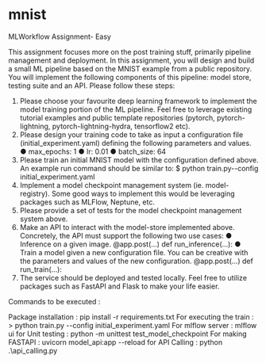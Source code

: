 # mnist

MLWorkflow Assignment- Easy

 This assignment focuses more on the post training stuff, primarily
 pipeline management and deployment.
 In this assignment, you will design and build a small ML pipeline based on the MNIST example
 from a public repository. You will implement the following components of this pipeline: model
 store, testing suite and an API.
 Please follow these steps:
 1. Please choose your favourite deep learning framework to implement the model training
 portion of the ML pipeline. Feel free to leverage existing tutorial examples and public
 template repositories (pytorch, pytorch-lightning, pytorch-lightning-hydra, tensorflow2
 etc).
 2. Please design your training code to take as input a configuration file
 (initial_experiment.yaml) defining the following parameters and values.
 ● max_epochs: 1
 ● lr: 0.01
 ● batch_size: 64
 3. Please train an initial MNIST model with the configuration defined above. An example
 run command should be similar to:
 $ python train.py--config initial_experiment.yaml
 4. Implement a model checkpoint management system (ie. model-registry). Some good
 ways to implement this would be leveraging packages such as MLFlow, Neptune, etc.
 5. Please provide a set of tests for the model checkpoint management system above.
6. Make an API to interact with the model-store implemented above. Concretely, the API
 must support the following two use cases:
 ● Inference on a given image.
 @app.post(...)
 def run_inference(...):
 ● Train a model given a new configuration file. You can be creative with the
 parameters and values of the new configuration.
 @app.post(...)
 def run_train(...):
 7. The service should be deployed and tested locally. Feel free to utilize packages such as
 FastAPI and Flask to make your life easier.


Commands to be executed :

Package installation : pip install -r requirements.txt
For executing the train : > python train.py --config initial_experiment.yaml
For mlflow server : mlflow ui
for Unit testing : python -m unittest test_model_checkpoint
For making FASTAPI :  uvicorn model_api:app --reload
for API Calling : python .\api_calling.py


